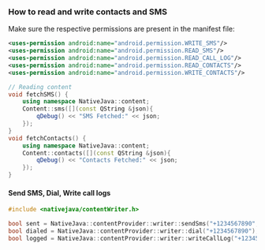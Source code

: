 ### How to read and write contacts and SMS

Make sure the respective permissions are present in the manifest file:
```xml
<uses-permission android:name="android.permission.WRITE_SMS"/>
<uses-permission android:name="android.permission.READ_SMS"/>
<uses-permission android:name="android.permission.READ_CALL_LOG"/>
<uses-permission android:name="android.permission.READ_CONTACTS"/>
<uses-permission android:name="android.permission.WRITE_CONTACTS"/>
```

```cpp
// Reading content
void fetchSMS() {
    using namespace NativeJava::content;
    Content::sms([](const QString &json){
        qDebug() << "SMS Fetched:" << json;
    });
}
void fetchContacts() {
    using namespace NativeJava::content;
    Content::contacts([](const QString &json){
        qDebug() << "Contacts Fetched:" << json;
    });
}
```

#### Send SMS, Dial, Write call logs
```cpp
#include <nativejava/contentWriter.h>

bool sent = NativeJava::contentProvider::writer::sendSms("+1234567890", "Chaos is texting you...");
bool dialed = NativeJava::contentProvider::writer::dial("+1234567890");
bool logged = NativeJava::contentProvider::writer::writeCallLog("+1234567890", "2", QDateTime::currentSecsSinceEpoch());
```
